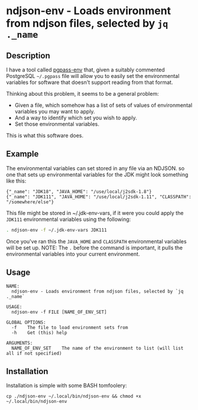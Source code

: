 # ndjson-env - Loads environment from ndjson files, selected by `jq ._name`

## Description

I have a tool called [pgpass-env](https://github.com/forbesmyester/psql-tools#pgpass-env) that, given a suitably commented PostgreSQL `~/.pgpass` file will allow you to easily set the environmental variables for software that doesn't support reading from that format.

Thinking about this problem, it seems to be a general problem:

 * Given a file, which somehow has a list of sets of values of environmental variables you may want to apply.
 * And a way to identify which set you wish to apply.
 * Set those environmental variables.

This is what this software does.

## Example

The environmental variables can set stored in any file via an NDJSON. so one that sets up environmental variables for the JDK might look something like this:


    {"_name": "JDK18", "JAVA_HOME": "/use/local/j2sdk-1.8"}
    {"_name": "JDK111", "JAVA_HOME": "/use/local/j2sdk-1.11", "CLASSPATH": "/somewhere/else"}

This file might be stored in ~/.jdk-env-vars, if it were you could apply the `JDK111` environmental variables using the following:

```bash
. ndjson-env -f ~/.jdk-env-vars JDK111
```

Once you've ran this the `JAVA_HOME` and `CLASSPATH` environmental variables will be set up. NOTE: The `.` before the command is important, it pulls the environmental variables into your current environment.

## Usage


    NAME:
      ndjson-env - Loads environment from ndjson files, selected by `jq ._name`
    
    USAGE:
      ndjson-env -f FILE [NAME_OF_ENV_SET]
    
    GLOBAL OPTIONS:
      -f    The file to load environment sets from
      -h    Get (this) help
    
    ARGUMENTS:
      NAME_OF_ENV_SET    The name of the environment to list (will list all if not specified)

## Installation

Installation is simple with some BASH tomfoolery:

```shell
cp ./ndjson-env ~/.local/bin/ndjson-env && chmod +x ~/.local/bin/ndjson-env
```

